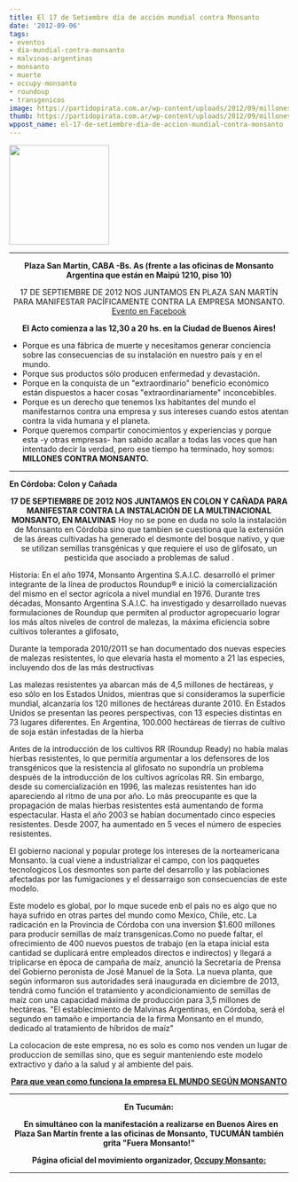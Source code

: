 ```yaml
---
title: El 17 de Setiembre día de acción mundial contra Monsanto
date: '2012-09-06'
tags:
- eventos
- dia-mundial-contra-monsanto
- malvinas-argentinas
- monsanto
- muerte
- occupy-monsanto
- roundoup
- transgenicos
image: https://partidopirata.com.ar/wp-content/uploads/2012/09/millonescontramonsanto.jpg
thumb: https://partidopirata.com.ar/wp-content/uploads/2012/09/millonescontramonsanto-150x150.jpg
wppost_name: el-17-de-setiembre-dia-de-accion-mundial-contra-monsanto
---
```


<a href="https://partidopirata.com.ar/wp-content/uploads/2012/09/millonescontramonsanto.jpg"><img class="aligncenter size-full wp-image-6394" title="millonescontramonsanto" src="https://partidopirata.com.ar/wp-content/uploads/2012/09/millonescontramonsanto.jpg" alt="" width="180" height="180" /></a>

<hr />
<p style="text-align: center;"><strong>Plaza San Martín, CABA -Bs. As (frente a las oficinas de Monsanto Argentina que están en Maipú 1210, piso 10)</strong></p>
<p style="text-align: center;">17 DE SEPTIEMBRE DE 2012 NOS JUNTAMOS EN PLAZA SAN MARTÍN PARA MANIFESTAR PACÍFICAMENTE CONTRA LA EMPRESA MONSANTO. <a href="https://www.facebook.com/events/383741901691810/" target="_blank">Evento en Facebook</a></p>
<p style="text-align: center;"><strong>El Acto comienza a las 12,30 a 20 hs. en la Ciudad de Buenos Aires!</strong></p>

<ul>
	<li>Porque es una fábrica de muerte y necesitamos generar conciencia sobre las consecuencias de su instalación en nuestro país y en el mundo.</li>
	<li>Porque sus productos sólo producen enfermedad y devastación.</li>
	<li>Porque en la conquista de un "extraordinario" beneficio económico están dispuestos a hacer cosas "extraordinariamente" inconcebibles.</li>
	<li>Porque es un derecho que tenemos lxs habitantes del mundo el manifestarnos contra una empresa y sus intereses cuando estos atentan contra la vida humana y el planeta.</li>
	<li>Porque queremos compartir conocimientos y experiencias y porque esta -y otras empresas- han sabido acallar a todas las voces que han intentado decir la verdad, pero ese tiempo ha terminado, hoy somos: <strong>MILLONES CONTRA MONSANTO.</strong></li>
</ul>

<hr />

<strong>En Córdoba: Colon y Cañada</strong>
<p style="text-align: center;"><strong>17 DE SEPTIEMBRE DE 2012 NOS JUNTAMOS EN COLON Y CAÑADA PARA MANIFESTAR CONTRA LA INSTALACIÓN DE LA MULTINACIONAL MONSANTO, EN MALVINAS</strong>
Hoy no se pone en duda no solo la instalación de Monsanto en Córdoba sino que tambien se cuestiona que la extensión de las áreas cultivadas ha generado el desmonte del bosque nativo, y que se utilizan semillas transgénicas y que requiere el uso de glifosato, un pesticida que asociado a problemas de salud .</p>
Historia:
En el año 1974, Monsanto Argentina S.A.I.C. desarrolló
el primer integrante de la línea de productos Roundup® e inició la comercialización del mismo en el sector agrícola a nivel mundial en 1976. Durante tres décadas, Monsanto Argentina S.A.I.C. ha investigado y desarrollado nuevas formulaciones de Roundup que permiten al productor agropecuario lograr los más altos niveles de control de malezas, la máxima eficiencia sobre cultivos tolerantes a glifosato,

Durante la temporada 2010/2011 se han documentado dos nuevas especies de malezas resistentes, lo que elevaría hasta el momento a 21 las especies, incluyendo dos de las más destructivas

Las malezas resistentes ya abarcan más de 4,5 millones de hectáreas, y eso sólo en los Estados Unidos, mientras que si consideramos la superficie mundial, alcanzaría los 120 millones de hectáreas durante 2010. En Estados Unidos se presentan las peores perspectivas, con 13 especies distintas en 73 lugares diferentes.
En Argentina, 100.000 hectáreas de tierras de cultivo de soja están infestadas de la hierba

Antes de la introducción de los cultivos RR (Roundup Ready) no había malas hierbas resistentes, lo que permitía argumentar a los defensores de los transgénicos que la resistencia al glifosato no supondría un problema después de la introducción de los cultivos agrícolas RR. Sin embargo, desde su comercialización en 1996, las malezas resistentes han ido apareciendo al ritmo de una por año. Lo más preocupante es que la propagación de malas hierbas resistentes está aumentando de forma espectacular. Hasta el año 2003 se habían documentado cinco especies resistentes. Desde 2007, ha aumentado en 5 veces el número de especies resistentes.

El gobierno nacional y popular protege los intereses de la norteamericana Monsanto. la cual viene a industrializar el campo, con los paqquetes tecnologicos Los desmontes son parte del desarrollo y las poblaciones afectadas por las fumigaciones y el dessarraigo son consecuencias de este modelo.

Este modelo es global, por lo mque sucede enb el paìs no es algo que no haya sufrido en otras partes del mundo como Mexico, Chile, etc.
La radicación en la Provincia de Córdoba con una inversion $1.600 millones para producir semillas de maíz transgenicas.Como no puede faltar, el ofrecimiento de 400 nuevos puestos de trabajo (en la etapa inicial esta cantidad se duplicará entre empleados directos e indirectos) y llegará a triplicarse en época de campaña de maíz, anunció la Secretaría de Prensa del Gobierno peronista de José Manuel de la Sota.
La nueva planta, que según informaron sus autoridades será inaugurada en diciembre de 2013, tendrá como función el tratamiento y acondicionamiento de semillas de maíz con una capacidad máxima de producción para 3,5 millones de hectáreas.
"El establecimiento de Malvinas Argentinas, en Córdoba, será el segundo en tamaño e importancia de la firma Monsanto en el mundo, dedicado al tratamiento de híbridos de maíz"

La colocacion de este empresa, no es solo es como nos venden un lugar de produccion de semillas sino, que es seguir manteniendo este modelo extractivo y daño a la salud y al ambiente del paìs.
<p style="text-align: center;"><strong><a href="http://www.youtube.com/watch?gl=AR&amp;v=LdIkq6ecQGw" target="_blank">Para que vean como funciona la empresa EL MUNDO SEGÚN MONSANTO </a></strong></p>


<hr />
<p style="text-align: center;"><strong>En Tucumán:</strong></p>
<p style="text-align: center;"><strong> </strong>
<strong> En simultáneo con la manifestación a realizarse en Buenos Aires en Plaza San Martín frente a las oficinas de Monsanto, TUCUMÁN también grita "Fuera Monsanto!"</strong></p>
<p style="text-align: center;"><strong>Página oficial del movimiento organizador, <a href="http://occupy-monsanto.com/" target="_blank">Occupy Monsanto:</a></strong></p>


<hr />
